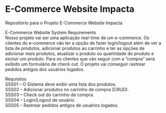 # E-Commerce Website Impacta
Repositório para o Projeto E-Commerce Website Impacta

E-Commerce Website System Requirements  
	Nosso projeto vai ser uma aplicação real-time de um e-commerce. Os clientes do e-commerce vão ter a opção de fazer login/logout além de ver a lista de produtos, adicionar produtos ao carrinho e ter as opções de adicionar mais produtos, atualizar o produto ou quantidade do produto e excluir um produto. Para os clientes que vão seguir com a “compra” será exibido um formulário de check out. O projeto vai conseguir rastrear pedidos antigos dos usuários logados.  

Requisitos  
SSS01 – O Sistema deve exibir uma lista dos produtos.  
SSS02 – Adicionar produtos no carrinho de compra (CRUD).  
SSS03 – Check out do carrinho de compra.  
SSS04 – Login/Logout de usuário.  
SSS05 – Rastrear pedidos antigos de usuários logados.   

	
